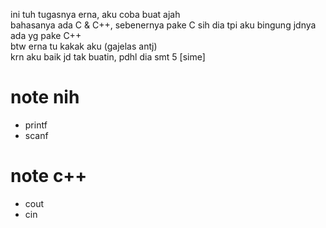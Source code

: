 ini tuh tugasnya erna, aku coba buat ajah
<br>
bahasanya ada C & C++, sebenernya pake C sih dia tpi aku bingung jdnya ada yg pake C++
<br>
btw erna tu kakak aku (gajelas antj)
<br>
krn aku baik jd tak buatin, pdhl dia smt 5 [sime]
# note nih
- printf
- scanf

# note c++
- cout
- cin

